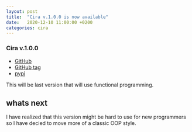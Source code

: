 ```yaml
---
layout: post
title:  "Cira v.1.0.0 is now available"
date:   2020-12-10 11:00:00 +0200
categories: cira
---
```


### Cira v.1.0.0 

* [GitHub](https://github.com/AxelGard/cira/tree/f736b47acfcea9292e0d9b627d5f4b6becec9d87)
* [GitHub tag](https://github.com/AxelGard/cira/releases/tag/v.1.0.0)
* [pypi](https://pypi.org/project/cira/1.0.0/)

This will be last version that will use functional programming. 

## whats next 

I have realized that this version might be hard to use for new programmers so I have decied to move more of a classic OOP style. 